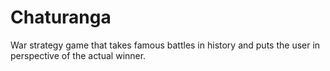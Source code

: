 # Chaturanga
War strategy game that takes famous battles in history and puts the user in perspective of the actual winner.
